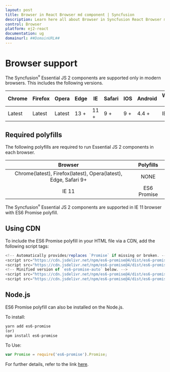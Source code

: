 ```yaml
---
layout: post
title: Browser in React Browser md component | Syncfusion
description: Learn here all about Browser in Syncfusion React Browser md component of Syncfusion Essential JS 2 and more.
control: Browser 
platform: ej2-react
documentation: ug
domainurl: ##DomainURL##
---
```


# Browser support

The Syncfusion<sup style="font-size:70%">&reg;</sup> Essential JS 2 components are supported only in modern browsers. This includes the following versions.

|    Chrome    |    Firefox    |    Opera     |    Edge    |    IE      |    Safari    |    IOS    |    Android    |    Windows   Mobile    |
|--------------|---------------|--------------|------------|------------|--------------|-----------|---------------|------------------------|
|    Latest    |    Latest     |    Latest    |    13 +    |    11 +    |    9 +       |    9 +    |    4.4 +      |    IE 11 +             |

## Required polyfills

The following polyfills are required to run Essential JS 2 components in each browser.

|    Browser                                             |    Polyfills      |
|:--------------------------------------------------------:|:-------------------:|
|    Chrome(latest), Firefox(latest), Opera(latest), Edge, Safari 9+    |    NONE           |
|    IE 11                                               |    ES6 Promise    |

The Syncfusion<sup style="font-size:70%">&reg;</sup> Essential JS 2 components are supported in IE 11 browser with ES6 Promise polyfill.

## Using CDN

To include the ES6 Promise polyfill in your HTML file via a CDN, add the following script tags:

```ts
<!-- Automatically provides/replaces `Promise` if missing or broken. -->
<script src="https://cdn.jsdelivr.net/npm/es6-promise@4/dist/es6-promise.js"></script>
<script src="https://cdn.jsdelivr.net/npm/es6-promise@4/dist/es6-promise.auto.js"></script>
<!-- Minified version of `es6-promise-auto` below. -->
<script src="https://cdn.jsdelivr.net/npm/es6-promise@4/dist/es6-promise.min.js"></script>
<script src="https://cdn.jsdelivr.net/npm/es6-promise@4/dist/es6-promise.auto.min.js"></script>

```

## Node.js

ES6 Promise polyfill can also be installed on the Node.js.

To install:

```ts
yarn add es6-promise
(or)
npm install es6-promise

```

To Use:

```ts
var Promise = require('es6-promise').Promise;

```

For further details, refer to the link [here](https://github.com/stefanpenner/es6-promise).
